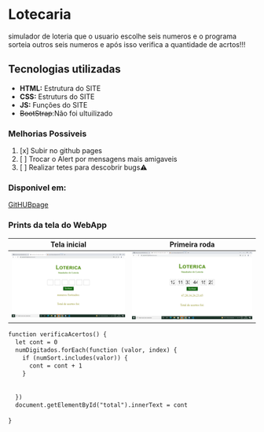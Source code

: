 # Lotecaria
simulador de loteria que o usuario escolhe seis numeros e o programa sorteia outros seis numeros e após isso verifica a quantidade de acrtos!!!
## Tecnologias utilizadas
- **HTML:** Estrutura do SITE
- **CSS:** Estruturs do SITE
- **JS:** Funções do SITE
- ~~BootStrap~~:Não foi ultuilizado

### Melhorias Possiveis
1. [x] Subir no github pages
2. [ ] Trocar o Alert por mensagens mais amigaveis
3. [ ] Realizar tetes para descobrir bugs⚠

### Disponivel em:
[GitHUBpage](https://jaozinho16.github.io/lotecaria/)

### Prints da tela do WebApp

| Tela inicial | Primeira roda |
|--------------|---------------|
| ![Tela inicial do site](/img/tela1.png)      | ![Tela preenchida site](/img/tela2.png)      |



```
function verificaAcertos() {
  let cont = 0
  numDigitados.forEach(function (valor, index) {
    if (numSort.includes(valor)) {
      cont = cont + 1
    }


  })
  document.getElementById("total").innerText = cont
  
}
```
